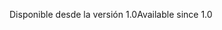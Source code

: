 <span data-ttu-id="deae8-101">Disponible desde la versión 1.0</span><span class="sxs-lookup"><span data-stu-id="deae8-101">Available since 1.0</span></span>